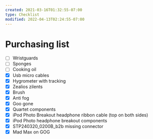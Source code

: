 ```yaml
---
created: 2021-03-16T01:32:55-07:00
type: Checklist
modified: 2022-04-13T02:24:55-07:00
---
```


# Purchasing list

- [ ] Wristguards
- [ ] Sponges
- [ ] Cooking oil
- [x] Usb micro cables
- [x] Hygrometer with tracking
- [x] Zealios zilents
- [x] Brush
- [x] Anti fog
- [x] Goo gone
- [x] Quartet components
- [x] iPod Photo Breakout headphone ribbon cable (top on both sides)
- [x] iPod Photo headphone breakout components
- [x] STP240320_0200B_b2b missing connector
- [x] Mad Max on GOG
